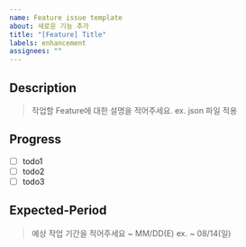 ```yaml
---
name: Feature issue template
about: 새로운 기능 추가
title: "[Feature] Title"
labels: enhancement
assignees: ""
---
```


## Description

> 작업할 Feature에 대한 설명을 적어주세요.
> ex. json 파일 적용

## Progress

-   [ ] todo1
-   [ ] todo2
-   [ ] todo3

## Expected-Period

> 예상 작업 기간을 적어주세요
> ~ MM/DD(E) ex. ~ 08/14(일)
